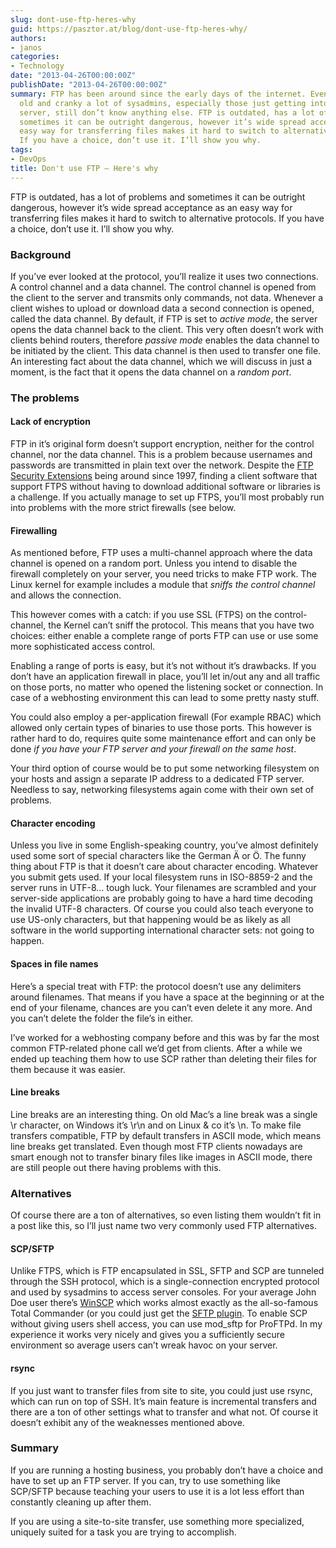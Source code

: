 ```yaml
---
slug: dont-use-ftp-heres-why
guid: https://pasztor.at/blog/dont-use-ftp-heres-why/
authors:
- janos
categories:
- Technology
date: "2013-04-26T00:00:00Z"
publishDate: "2013-04-26T00:00:00Z"
summary: FTP has been around since the early days of the internet. Even though it’s
  old and cranky a lot of sysadmins, especially those just getting into managing a
  server, still don’t know anything else. FTP is outdated, has a lot of problems and
  sometimes it can be outright dangerous, however it’s wide spread acceptance as an
  easy way for transferring files makes it hard to switch to alternative protocols.
  If you have a choice, don’t use it. I’ll show you why.
tags:
- DevOps
title: Don't use FTP — Here's why
---
```


FTP is outdated, has a lot of problems and sometimes it can be outright dangerous, however it’s wide spread acceptance as an easy way for transferring files makes it hard to switch to alternative protocols. If you have a choice, don’t use it. I’ll show you why.  

### Background

If you’ve ever looked at the protocol, you’ll realize it uses two connections. A control channel and a data channel. The control channel is opened from the client to the server and transmits only commands, not data. Whenever a client wishes to upload or download data a second connection is opened, called the data channel. By default, if FTP is set to _active mode_, the server opens the data channel back to the client. This very often doesn’t work with clients behind routers, therefore _passive mode_ enables the data channel to be initiated by the client. This data channel is then used to transfer one file. An interesting fact about the data channel, which we will discuss in just a moment, is the fact that it opens the data channel on a _random port_.

### The problems

#### Lack of encryption

FTP in it’s original form doesn’t support encryption, neither for the control channel, nor the data channel. This is a problem because usernames and passwords are transmitted in plain text over the network. Despite the [FTP Security Extensions](http://tools.ietf.org/html/rfc2228) being around since 1997, finding a client software that support FTPS without having to download additional software or libraries is a challenge. If you actually manage to set up FTPS, you’ll most probably run into problems with the more strict firewalls (see below.

#### Firewalling

As mentioned before, FTP uses a multi-channel approach where the data channel is opened on a random port. Unless you intend to disable the firewall completely on your server, you need tricks to make FTP work. The Linux kernel for example includes a module that _sniffs the control channel_ and allows the connection.

This however comes with a catch: if you use SSL (FTPS) on the control-channel, the Kernel can’t sniff the protocol. This means that you have two choices: either enable a complete range of ports FTP can use or use some more sophisticated access control.

Enabling a range of ports is easy, but it’s not without it’s drawbacks. If you don’t have an application firewall in place, you’ll let in/out any and all traffic on those ports, no matter who opened the listening socket or connection. In case of a webhosting environment this can lead to some pretty nasty stuff.

You could also employ a per-application firewall (For example RBAC) which allowed only certain types of binaries to use those ports. This however is rather hard to do, requires quite some maintenance effort and can only be done _if you have your FTP server and your firewall on the same host_.

Your third option of course would be to put some networking filesystem on your hosts and assign a separate IP address to a dedicated FTP server. Needless to say, networking filesystems again come with their own set of problems.

#### Character encoding

Unless you live in some English-speaking country, you’ve almost definitely used some sort of special characters like the German Ä or Ö. The funny thing about FTP is that it doesn’t care about character encoding. Whatever you submit gets used. If your local filesystem runs in ISO-8859-2 and the server runs in UTF-8… tough luck. Your filenames are scrambled and your server-side applications are probably going to have a hard time decoding the invalid UTF-8 characters. Of course you could also teach everyone to use US-only characters, but that happening would be as likely as all software in the world supporting international character sets: not going to happen.

#### Spaces in file names

Here’s a special treat with FTP: the protocol doesn’t use any delimiters around filenames. That means if you have a space at the beginning or at the end of your filename, chances are you can’t even delete it any more. And you can’t delete the folder the file’s in either.

I’ve worked for a webhosting company before and this was by far the most common FTP-related phone call we’d get from clients. After a while we ended up teaching them how to use SCP rather than deleting their files for them because it was easier.

#### Line breaks

Line breaks are an interesting thing. On old Mac’s a line break was a single \r character, on Windows it’s \r\n and on Linux & co it’s \n. To make file transfers compatible, FTP by default transfers in ASCII mode, which means line breaks get translated. Even though most FTP clients nowadays are smart enough not to transfer binary files like images in ASCII mode, there are still people out there having problems with this.

### Alternatives

Of course there are a ton of alternatives, so even listing them wouldn’t fit in a post like this, so I’ll just name two very commonly used FTP alternatives.

#### SCP/SFTP

Unlike FTPS, which is FTP encapsulated in SSL, SFTP and SCP are tunneled through the SSH protocol, which is a single-connection encrypted protocol and used by sysadmins to access server consoles. For your average John Doe user there’s [WinSCP](http://winscp.net/) which works almost exactly as the all-so-famous Total Commander (or you could just get the [SFTP plugin](http://www.ghisler.com/plugins.htm). To enable SCP without giving users shell access, you can use mod_sftp for ProFTPd. In my experience it works very nicely and gives you a sufficiently secure environment so average users can’t wreak havoc on your server.

#### rsync

If you just want to transfer files from site to site, you could just use rsync, which can run on top of SSH. It’s main feature is incremental transfers and there are a ton of other settings what to transfer and what not. Of course it doesn’t exhibit any of the weaknesses mentioned above.

### Summary

If you are running a hosting business, you probably don’t have a choice and have to set up an FTP server. If you can, try to use something like SCP/SFTP because teaching your users to use it is a lot less effort than constantly cleaning up after them.

If you are using a site-to-site transfer, use something more specialized, uniquely suited for a task you are trying to accomplish.
